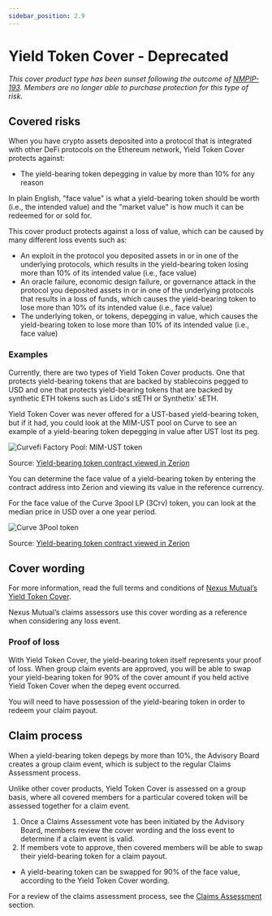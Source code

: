 ```yaml
---
sidebar_position: 2.9
---
```


# Yield Token Cover - Deprecated

*This cover product type has been sunset following the outcome of [NMPIP-193](https://app.nexusmutual.io/governance/view?proposalId=193). Members are no longer able to purchase protection for this type of risk.*

## Covered risks

When you have crypto assets deposited into a protocol that is integrated with other DeFi protocols on the Ethereum network, Yield Token Cover protects against:
* The yield-bearing token depegging in value by more than 10% for any reason

In plain English, "face value" is what a yield-bearing token should be worth (i.e., the intended value) and the "market value" is how much it can be redeemed for or sold for.

This cover product protects against a loss of value, which can be caused by many different loss events such as:
* An exploit in the protocol you deposited assets in or in one of the underlying protocols, which results in the yield-bearing token losing more than 10% of its intended value (i.e., face value)
* An oracle failure, economic design failure, or governance attack in the protocol you deposited assets in or in one of the underlying protocols that results in a loss of funds, which causes the yield-bearing token to lose more than 10% of its intended value (i.e., face value)
* The underlying token, or tokens, depegging in value, which causes the yield-bearing token to lose more than 10% of its intended value (i.e., face value)

### Examples

Currently, there are two types of Yield Token Cover products. One that protects yield-bearing tokens that are backed by stablecoins pegged to USD and one that protects yield-bearing tokens that are backed by synthetic ETH tokens such as Lido's stETH or Synthetix' sETH.

Yield Token Cover was never offered for a UST-based yield-bearing token, but if it had, you could look at the MIM-UST pool on Curve to see an example of a yield-bearing token depegging in value after UST lost its peg.

![Curvefi Factory Pool: MIM-UST token](pathname:///img/CurveMIM-UST-Price.png)

Source: [Yield-bearing token contract viewed in Zerion](https://app.zerion.io/tokens/MIM-UST-f-0x55a8a39bc9694714e2874c1ce77aa1e599461e18)

You can determine the face value of a yield-bearing token by entering the contract address into Zerion and viewing its value in the reference currency.

For the face value of the Curve 3pool LP (3Crv) token, you can look at the median price in USD over a one year period.

![Curve 3Pool token](pathname:///img/Curve3PoolToken.png)

Source: [Yield-bearing token contract viewed in Zerion](https://app.zerion.io/tokens/3Crv-0x6c3f90f043a72fa612cbac8115ee7e52bde6e490)

## Cover wording

For more information, read the full terms and conditions of [Nexus Mutual’s Yield Token Cover](https://uploads-ssl.webflow.com/62d8193ce9880895261daf4a/63d0f475a1a2c7250a1e9697_YieldTokenCoverv1.0.pdf).

Nexus Mutual’s claims assessors use this cover wording as a reference when considering any loss event.

### Proof of loss

With Yield Token Cover, the yield-bearing token itself represents your proof of loss. When group claim events are approved, you will be able to swap your yield-bearing token for 90% of the cover amount if you held active Yield Token Cover when the depeg event occurred.

You will need to have possession of the yield-bearing token in order to redeem your claim payout.

## Claim process

When a yield-bearing token depegs by more than 10%, the Advisory Board creates a group claim event, which is subject to the regular Claims Assessment process.

Unlike other cover products, Yield Token Cover is assessed on a group basis, where all covered members for a particular covered token will be assessed together for a claim event.

1. Once a Claims Assessment vote has been initiated by the Advisory Board, members review the cover wording and the loss event to determine if a claim event is valid.
2. If members vote to approve, then covered members will be able to swap their yield-bearing token for a claim payout.
  * A yield-bearing token can be swapped for 90% of the face value, according to the Yield Token Cover wording.

For a review of the claims assessment process, see the [Claims Assessment](/protocol/claims-assessment) section.
